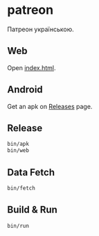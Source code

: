 # patreon

Патреон українською.

## Web

Open [index.html](https://uaapps.github.io/patreon/).

## Android

Get an apk on [Releases](https://github.com/uaapps/patreon/releases) page.

## Release

```sh
bin/apk
bin/web
```

## Data Fetch

```sh
bin/fetch
```

## Build & Run

```sh
bin/run
```
